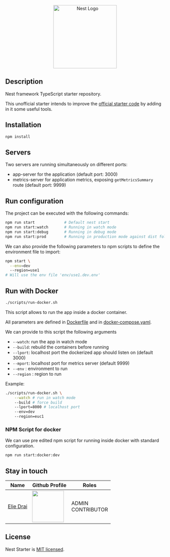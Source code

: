 <p align="center">
  <a href="http://nestjs.com/" target="blank"><img src="https://nestjs.com/img/logo-small.svg" width="200" alt="Nest Logo" /></a>
</p>

[circleci-image]: https://img.shields.io/circleci/build/github/nestjs/nest/master?token=abc123def456
[circleci-url]: https://circleci.com/gh/nestjs/nest

## Description

Nest framework TypeScript starter repository.

This unofficial starter intends to improve the [official starter code](https://github.com/nestjs/nest) by adding in it some useful tools.

## Installation

```bash
npm install
```

## Servers

Two servers are running simultaneously on different ports:

- app-server for the application (default port: 3000)
- metrics-server for application metrics, exposing `getMetricsSummary` route (default port: 9999)

## Run configuration

The project can be executed with the following commands:

```bash
npm run start             # Default nest start
npm run start:watch       # Running in watch mode
npm run start:debug       # Running in debug mode
npm run start:prod        # Running in production mode against dist folder
```

We can also provide the following parameters to npm scripts to define the environment file to import:

```bash
npm start \
  --env=dev
  --region=use1
# Will use the env file 'env/use1.dev.env'
```

## Run with Docker

```bash
./scripts/run-docker.sh
```

This script allows to run the app inside a docker container.

All parameters are defined in [Dockerfile](Dockerfile) and in [docker-compose.yaml](docker-compose.yaml).

We can provide to this script the following arguments

- `--watch`: run the app in watch mode
- `--build`: rebuild the containers before running
- `--lport`: localhost port the dockerized app should listen on (default 3000)
- `--mport`: localhost port for metrics server (default 9999)
- `--env` : environment to run
- `--region` : region to run

Example:

```bash
./scripts/run-docker.sh \
    --watch # run in watch mode
    --build # force build
    --lport=8000 # localhost port
    --env=dev
    --region=euc1
```

### NPM Script for docker

We can use pre edited npm script for running inside docker with standard configuration.

```bash
npm run start:docker:dev
```

## Stay in touch

| Name                                      | Github Profile                                                                                                                                                                                                                             | Roles                 |
| ----------------------------------------- | ------------------------------------------------------------------------------------------------------------------------------------------------------------------------------------------------------------------------------------------ | --------------------- |
| [Elie Drai](https://github.com/elied-dev) | [<a href="https://github.com/elied-dev" target="blank"><img align="center" src="https://avatars.githubusercontent.com/u/106579448?s=400&u=00677ff0b4eba6a517bea6bc9ac2cf37e46c4d78&v=4" height="100" /></a>](https://github.com/elied-dev) | ADMIN <br>CONTRIBUTOR |

## License

Nest Starter is [MIT licensed](LICENSE).
